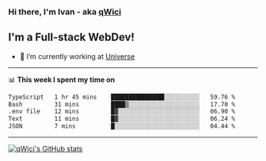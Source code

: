 ### Hi there, I'm Ivan - aka [qWici][website]

## I'm a Full-stack WebDev!
- 🔭 I’m currently working at [Universe][universe]

---

📊 **This week I spent my time on**
<!--START_SECTION:waka-->

```txt
TypeScript   1 hr 45 mins    ███████████████░░░░░░░░░░   59.76 %
Bash         31 mins         ████▒░░░░░░░░░░░░░░░░░░░░   17.70 %
.env file    12 mins         █▓░░░░░░░░░░░░░░░░░░░░░░░   06.90 %
Text         11 mins         █▓░░░░░░░░░░░░░░░░░░░░░░░   06.24 %
JSON         7 mins          █░░░░░░░░░░░░░░░░░░░░░░░░   04.44 %
```

<!--END_SECTION:waka-->

---

[![qWici's GitHub stats](https://github-readme-stats.vercel.app/api?username=qWici)](https://github.com/qWici/github-readme-stats)

[website]: https://devkucher.com
[twitter]: https://twitter.com/KucherDev
[linkedin]: https://www.linkedin.com/in/ivankucher
[universe]: https://universeapps.limited
